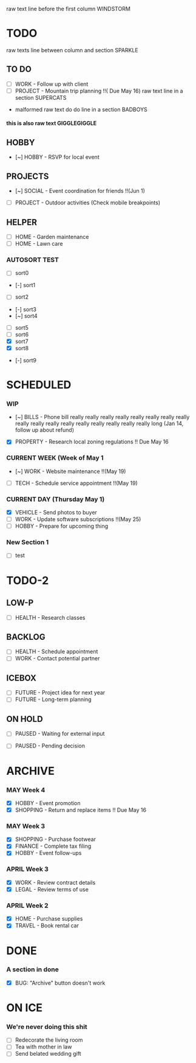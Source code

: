 raw text line before the first column WINDSTORM

# TODO
raw texts line between column and section SPARKLE
## TO DO
* [ ] WORK - Follow up with client
* [ ] PROJECT - Mountain trip planning !!( Due May 16)
raw text line in a section SUPERCATS
* malformed raw text do do line in a section BADBOYS
#### this is also raw text GIGGLEGIGGLE

## HOBBY
* [~] HOBBY - RSVP for local event

## PROJECTS
* [~] SOCIAL - Event coordination for friends !!(Jun 1)
* [ ] PROJECT - Outdoor activities (Check mobile breakpoints)

## HELPER
* [ ] HOME - Garden maintenance
* [ ] HOME - Lawn care

### AUTOSORT TEST
* [ ] sort0
* [-] sort1
* [ ] sort2
* [-] sort3
* [~] sort4
* [ ] sort5
* [ ] sort6
* [x] sort7
* [x] sort8
* [-] sort9

# SCHEDULED
### WIP
* [~] BILLS - Phone bill really really really really really really really really really really really really really really really really really long (Jan 14, follow up about refund)
* [x] PROPERTY - Research local zoning regulations !! Due May 16

### CURRENT WEEK (Week of May 1
* [~] WORK - Website maintenance !!(May 19)
* [ ] TECH - Schedule service appointment !!(May 19)

### CURRENT DAY (Thursday May 1)
* [x] VEHICLE - Send photos to buyer
* [ ] WORK - Update software subscriptions !!(May 25)
* [ ] HOBBY - Prepare for upcoming thing

### New Section 1
* [ ] test

# TODO-2
## LOW-P
* [ ] HEALTH - Research classes

## BACKLOG
* [ ] HEALTH - Schedule appointment
* [ ] WORK - Contact potential partner

## ICEBOX
* [ ] FUTURE - Project idea for next year
* [ ] FUTURE - Long-term planning

## ON HOLD
* [ ] PAUSED - Waiting for external input
* [ ] PAUSED - Pending decision


# ARCHIVE
### MAY Week 4
* [x] HOBBY - Event promotion
* [x] SHOPPING - Return and replace items !! Due May 16

### MAY Week 3
* [x] SHOPPING - Purchase footwear
* [x] FINANCE - Complete tax filing
* [x] HOBBY - Event follow-ups

### APRIL Week 3
* [x] WORK - Review contract details
* [x] LEGAL - Review terms of use

### APRIL Week 2
* [x] HOME - Purchase supplies
* [x] TRAVEL - Book rental car

# DONE
### A section in done
* [x] BUG: "Archive" button doesn't work

# ON ICE
### We're never doing this shit
* [ ] Redecorate the living room
* [ ] Tea with mother in law
* [ ] Send belated wedding gift